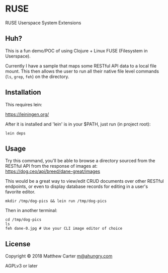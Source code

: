 # RUSE

RUSE Userspace System Extensions

## Huh?

This is a fun demo/POC of using Clojure + Linux FUSE (Filesystem in
Userspace).

Currently I have a sample that maps some RESTful API data to a local
file mount.  This then allows the user to run all their native file
level commands (`ls`, `grep`, `feh`) on the directory.

## Installation

This requires lein:

https://leiningen.org/

After it is installed and 'lein' is in your $PATH, just run (in
project root):

```
lein deps
```

## Usage

Try this command, you'll be able to browse a directory sourced from
the RESTful API from the response of images at: https://dog.ceo/api/breed/dane-great/images

This would be a great way to view/edit CRUD documents over other
RESTful endpoints, or even to display database records for editing in
a user's favorite editor.

```
mkdir /tmp/dog-pics && lein run /tmp/dog-pics
```

Then in another terminal:

```
cd /tmp/dog-pics
ls
feh dane-0.jpg # Use your CLI image editor of choice
```

## License

Copyright © 2018 Matthew Carter <m@ahungry.com>

AGPLv3 or later

